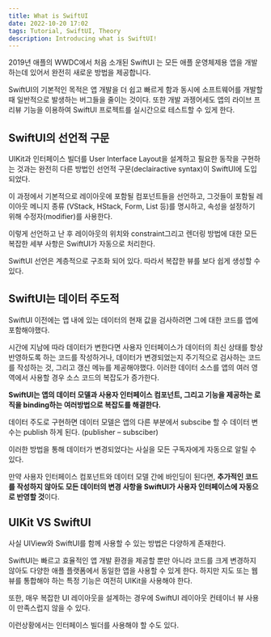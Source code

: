 ```yaml
---
title: What is SwiftUI
date: 2022-10-20 17:02
tags: Tutorial, SwiftUI, Theory
description: Introducing what is SwiftUI!
---
```



2019년 애플의 WWDC에서 처음 소개된 SwiftUI 는 모든 애플 운영체제용 앱을 개발하는데 있어서 완전히 새로운 방법을 제공합니다.

SwiftUI의 기본적인 목적은 앱 개발을 더 쉽고 빠르게 함과 동시에 소프트웨어를 개발할 때 일반적으로 발생하는 버그들을 줄이는 것이다. 또한 개발 과젱어세도 앱의 라이브 프리뷰 기능을 이용하여 SwiftUI 프로젝트를 실시간으로 테스트할 수 있게 한다.

## SwiftUI의 선언적 구문

UIKit과 인터페이스 빌더를 User Interface Layout을 설계하고 필요한 동작을 구현하는 것과는 완전히 다른 방법인 선언적 구문(declairactive syntax)이 SwiftUI에 도입되었다.

이 과정에서 기본적으로 레이아웃에 포함될 컴포넌트들을 선언하고, 그것들이 포함될 레이아웃 메니지 종류 (VStack, HStack, Form, List 등)를 명시하고, 속성을 설정하기 위해 수정자(modifier)를 사용한다.

이렇게 선언하고 난 후 레이아웃의 위치와 constraint그리고 렌더링 방법에 대한 모든 복잡한 세부 사항은 SwiftUI가 자동으로 처리한다.

SwiftUI 선언은 계층적으로 구조화 되어 있다. 따라서 복잡한 뷰를 보다 쉽게 생성할 수 있다.

## SwiftUI는 데이터 주도적

SwiftUI 이전에는 앱 내에 있는 데이터의 현재 값을 검사하려면 그에 대한 코드를 앱에 포함해야했다.

시간에 지남에 따라 데이터가 변한다면 사용자 인터페이스가 데이터의 최신 상태를 항상 반영하도록 하는 코드를 작성하거나, 데이터가 변경되었는지 주기적으로 검사하는 코드를 작성하는 것, 그리고 갱신 메뉴를 제공해야했다. 이러한 데이터 소스를 앱의 여러 영역에서 사용할 경우 소스 코드의 복잡도가 증가한다.

**SwiftUI는 앱의 데이터 모델과 사용자 인터페이스 컴포넌트, 그리고 기능을 제공하는 로직을 binding하는 여러방법으로 복잡도를 해결한다.**

데이터 주도로 구현하면 데이터 모델은 앱의 다른 부분에서 subscibe 할 수 데이터 변수는 publish 하게 된다. (publisher – subsciber)

이러한 방법을 통해 데이터가 변경되었다는 사실을 모든 구독자에게 자동으로 알릴 수 있다.

만약 사용자 인터페이스 컴포넌트와 데이터 모델 간에 바인딩이 된다면, **추가적인 코드를 작성하지 않아도 모든 데이터의 변경 사항을 SwiftUI가 사용자 인터페이스에 자동으로 반영할 것**이다.

## UIKit VS SwiftUI

사실 UIView와 SwiftUI를 함께 사용할 수 있는 방법은 다양하게 존재한다.

SwiftUI는 빠르고 효율적인 앱 개발 환경을 제공할 뿐만 아니라 코드를 크게 변경하지 않아도 다양한 애플 플랫폼에서 동일한 앱을 사용할 수 있게 한다. 하지만 지도 또는 웹 뷰를 통합해야 하는 특정 기능은 여전히 UIKit을 사용해야 한다.

또한, 매우 복잡한 UI 레이아웃을 설계하는 경우에 SwiftUI 레이아웃 컨테이너 뷰 사용이 만족스럽지 않을 수 있다.

이런상황에서는 인터페이스 빌더를 사용해야 할 수도 있다.
